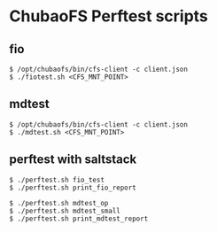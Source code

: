 # ChubaoFS Perftest scripts

## fio

```
$ /opt/chubaofs/bin/cfs-client -c client.json
$ ./fiotest.sh <CFS_MNT_POINT>
```

## mdtest

```
$ /opt/chubaofs/bin/cfs-client -c client.json
$ ./mdtest.sh <CFS_MNT_POINT>
```

## perftest with saltstack

```
$ ./perftest.sh fio_test
$ ./perftest.sh print_fio_report

$ ./perftest.sh mdtest_op
$ ./perftest.sh mdtest_small
$ ./perftest.sh print_mdtest_report
```
